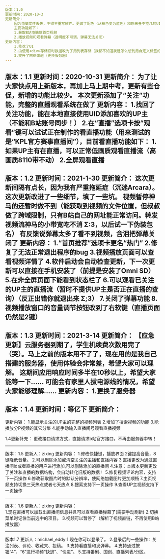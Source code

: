 ```yaml
---
版本：1.0
更新时间：2020-10-3
更新简介：
    因为电脑文件丢失，不得不重写软件。更改了配色（从粉色变为蓝色）和原来丑不拉几的UI，增加了可用左右键操作的顶栏。提升了代码的可维护性。
    主要功能如下：
    1.获取B站电脑端首页视频
    2.播放视频和观看弹幕（透明度不可调，弹幕无法关闭）
更新内容：
    1.修改了UI
    2.由使用<div>存储临时数据改为了用列表存储（我都不知道我是怎么想到用自定义标签的阴间方法的……）
    3.提升了网络体验（更换服务器）
---
```

版本：1.1
更新时间：2020-10-31
更新简介：
    为了让大家快点用上新版本，再加上马上期中考，更新有些仓促，新增的功能比较少。
    本次更新添加了“关注”功能，完整的直播观看系统在做了
更新内容：
    1.找回了关注功能，能在本地直接使用UID添加喜欢的UP主（不能和B站账号同步！）
    2.在“直播”选项卡按“观看”键可以试试正在制作的看直播功能（用来测试的是“KPL官方赛事直播间”），目前看直播功能如下：
        1.如果UP主有在直播，可以正常低画质观看直播流（高画质8110带不动）
        2.全屏观看直播
---
版本：1.2
更新时间：2021-1-30
更新简介：
    这次更新间隔有点长，因为我有严重拖延症（沉迷Arcara）。这次更新改进了一些细节，填了一些坑。
    视频暂停神马的还暂时做不到（能获取到视频的文件位置，但叔叔做了跨域限制，只有B站自己的网址能正常访问。转发视频流神马的小带宽吃不消 Σ:3，以后试一下伪装包名）
    有反馈说弹幕太多了看不到视频，含泪把弹幕关闭了
更新内容：
    1.“首页推荐”选项卡更名“热门”
    2.修复了无法正常退出程序的bug
    3.视频播放页面可以查看视频详情了
    4.软件启动会自动检查更新，下一次更新可以直接在手机安装了（前提是安装了Omni SD）
    5.在非全屏页面下能看到状态栏了
    6.可以观看已关注的UP主的直播流（暂时不提供UP主是否正在直播的查询）（反正出错你就退出来 Σ;3）
    7.关闭了弹幕功能
    8.视频播放窗口的音量调节按钮改到了右软键（直播页面仍然是2键）
---
版本：1.3
更新时间：2021-3-14
更新简介：
    【应急更新】云服务器到期了，学生机续费次数用完了（哭）。马上之前的版本用不了了，现在用的是我自己搭建的服务器，使用体验会非常差，希望大家可以理解。
    这期间应用响应时间多半在10秒以上，希望大家能等一下……
    可能会有家里人拔电源线的情况，希望大家能够理解……
更新内容：
    1.更换了服务器
---
版本：1.4
更新时间：等亿下
更新简介：
---
更新内容：
    1.能显示关注的UP主的完整的视频列表
    2.增加了搜索视频的功能
    3.能播放分P视频的其它分集
    4.能手动输入直播间号观看直播视频
	
1.4更新补充：
	更改接口请求方式，直接请求b站官方接口，不再由服务器中转！

---
版本：1.5
更新人：zixing
更新内容： 
	1.修改快捷键，播放界面 2键提高音量，8键降低音量。
	2.可以删除添加或清空关注的主播和直播内容
	3.直播更改为通过直播间id或者直播的用户进行添加,可以删除添加的直播间
	4.注意：本版本更新更改了关注和直播的数据结构，会自动转化旧版的数据！
	5.修复视频评论内容，支持下一页操作
	6.修改获取图片时的默认分辨率，使网络加载图片更加顺畅
	7.主页视频支持切换三天热点或者七天热点
	8.搜索支持下一页操作
	9.查看UP主视频支持下一页操作
	
---
版本：1.6
更新人：zixing
更新内容： 	
	1.现在直播可以加载出直播间信息并且可以查看直播弹幕了(需要手动刷新)
	2.切换菜单时记住当前选中的项目。
	3.视频可以暂停了（解析了视频直链，不再使用B站播放器）
	
---
版本1.7
更新人：michael_eddy
	1.现在你可以登录了。
	2.登录后的一些操作：关注列表、评论、收藏夹、投稿。
    3.支持看直播和发弹幕。
    4.支持通过按钮“4”、“6”进行视频“快退”、“快进”。
    5.支持番剧、国创、直播列表/分区。